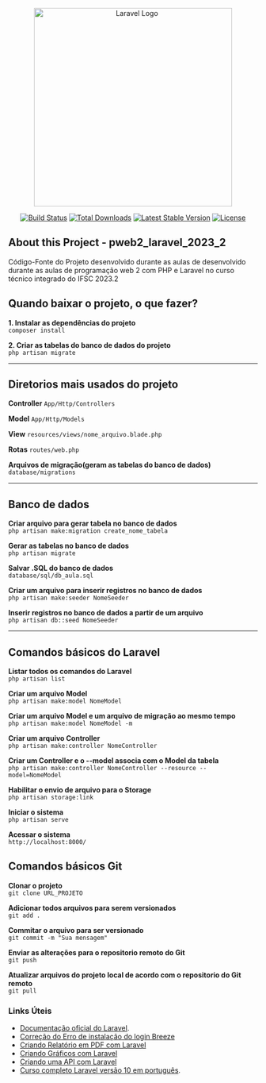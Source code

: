 <p align="center"><a href="https://laravel.com" target="_blank"><img src="https://raw.githubusercontent.com/laravel/art/master/logo-lockup/5%20SVG/2%20CMYK/1%20Full%20Color/laravel-logolockup-cmyk-red.svg" width="400" alt="Laravel Logo"></a></p>

<p align="center">
<a href="https://github.com/laravel/framework/actions"><img src="https://github.com/laravel/framework/workflows/tests/badge.svg" alt="Build Status"></a>
<a href="https://packagist.org/packages/laravel/framework"><img src="https://img.shields.io/packagist/dt/laravel/framework" alt="Total Downloads"></a>
<a href="https://packagist.org/packages/laravel/framework"><img src="https://img.shields.io/packagist/v/laravel/framework" alt="Latest Stable Version"></a>
<a href="https://packagist.org/packages/laravel/framework"><img src="https://img.shields.io/packagist/l/laravel/framework" alt="License"></a>
</p>


## About this Project - pweb2_laravel_2023_2
Código-Fonte do Projeto desenvolvido durante as aulas de  desenvolvido durante as aulas de programação web 2 com PHP e Laravel no curso técnico integrado do IFSC 2023.2

## Quando baixar o projeto, o que fazer? 
**1. Instalar as dependências do projeto**  
`composer install`  

**2. Criar as tabelas do banco de dados do projeto**  
`php artisan migrate` 

----
## Diretorios mais usados do projeto
**Controller**
`App/Http/Controllers`

**Model**
`App/Http/Models`

**View**
`resources/views/nome_arquivo.blade.php`

**Rotas**
`routes/web.php`

**Arquivos de migração(geram as tabelas do banco de dados)**
`database/migrations`

----
## Banco de dados

**Criar arquivo para gerar tabela no banco de dados**  
`php artisan make:migration create_nome_tabela`

**Gerar as tabelas no banco de dados**  
`php artisan migrate`

**Salvar .SQL do banco de dados**  
`database/sql/db_aula.sql`

**Criar um arquivo para inserir registros no banco de dados**  
`php artisan make:seeder NomeSeeder`

**Inserir registros no banco de dados a partir de um arquivo**  
`php artisan db::seed NomeSeeder`

----
## Comandos básicos do Laravel  
**Listar todos os comandos do Laravel**  
`php artisan list`

**Criar um arquivo Model**  
`php artisan make:model NomeModel`

**Criar um arquivo Model e um arquivo de migração ao mesmo tempo**  
`php artisan make:model NomeModel -m`

**Criar um arquivo Controller**  
`php artisan make:controller NomeController`

**Criar um Controller e o --model associa com o Model da tabela**  
`php artisan make:controller NomeController --resource --model=NomeModel`

**Habilitar o envio de arquivo para o Storage**  
`php artisan storage:link`

**Iniciar o sistema**  
`php artisan serve`

**Acessar o sistema**  
`http://localhost:8000/`

## Comandos básicos Git

**Clonar o projeto**  
`git clone URL_PROJETO`

**Adicionar todos arquivos para serem versionados**  
`git add .`

**Commitar o arquivo para ser versionado**  
`git commit -m "Sua mensagem"`

**Enviar as alterações para o repositorio remoto do Git**  
`git push`

**Atualizar arquivos do projeto local de acordo com o repositorio do Git remoto**  
`git pull`

### Links Úteis
- [Documentação oficial do Laravel](https://laravel.com/docs).
- [Correção do Erro de instalação do login Breeze](https://stackoverflow.com/questions/72798465/vite-manifest-not-found-at-c-users-hp-example-app-public-build-manifest-json)
- [Criando Relatório em PDF com Laravel](https://www.itsolutionstuff.com/post/laravel-create-pdf-file-with-image-exampleexample.html)
- [Criando Gráficos com Laravel](https://larapex-charts.netlify.app/)
- [Criando uma API com Laravel](https://www.itsolutionstuff.com/post/laravel-9-rest-api-authentication-using-sanctum-tutorialexample.html)
- [Curso completo Laravel versão 10 em português](https://academy.especializati.com.br/curso/laravel-10-gratuito).
